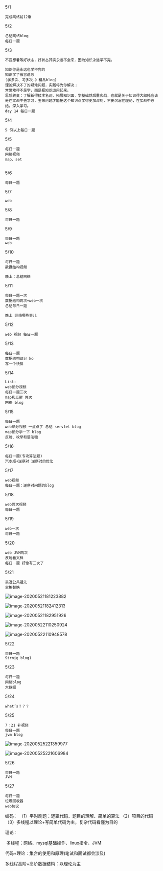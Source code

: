 5/1

```
完成网络前12章
```

5/2

```
总结网络blog
每日一题
```

5/3

```
不要想着等好状态，好状态其实永远不会来，因为知识永远学不完。

知识你是永远也学不完的
知识学了很容遗忘
(学多次、习多次-》精品blog)
理论解决不了的疑难问题，实践将为你解决；
常常难得不是学，而是把知识运用起来。
思想转变：了解新得技术名词，拓展知识面，学基础然后重实战，也就是关于知识得大部扽应该是在实战中去学习，玉带问题才能把这个知识点学得更加深刻，不要沉溺在理论，在实战中总结，深入学习。
day 14 每日一题
```

5/4

```
5 份以上每日一题
```

5/5

```
每日一题
网络视频
map、set


```

5/6

```
每日一题
```

5/7

```
web
```

5/8

```
每日一题
```

5/9

```
每日一题 
web
```

5/10

```
每日一题
数据结构视频

晚上：总结网络
```

5/11

```
每日一题一次
数据结构两次+web一次
总结每日一题

晚上 网络哪些事儿

```

5/12

```
web 视频 每日一题
```

5/13

```
每日一题
数据结构部分 ko
写一个快排
```

5/14

```
List:
web部分视频
每日一题三次
map和反射 两次
网络 blog

```

5/15

```
每日一题
web部分视频 一点点了 总结 servlet blog
map部分学一下 blog
反射、枚举和语法糖
```

5/16

```
每日一题(专攻算法题)
汽水瓶+逆序对 逆序对的优化
```

5/17

```
web视频
每日一题：逆序对问题的blog
```

5/18

```
web两次视频
每日一题
```

5/19

```
web一次
每日一题

```

5/20

```
web JVM两次
反射看文档
每日一题 好像有三次了
```

5/21

```
最近公共祖先
空格替换
```

![image-20200521181223882](C:\Users\Administrator\AppData\Roaming\Typora\typora-user-images\image-20200521181223882.png)

![image-20200521182412313](C:\Users\Administrator\AppData\Roaming\Typora\typora-user-images\image-20200521182412313.png)





![image-20200521182951926](C:\Users\Administrator\AppData\Roaming\Typora\typora-user-images\image-20200521182951926.png)

![image-20200522110250924](C:\Users\Administrator\AppData\Roaming\Typora\typora-user-images\image-20200522110250924.png)



![image-20200522110948578](C:\Users\Administrator\AppData\Roaming\Typora\typora-user-images\image-20200522110948578.png)

5/22

```
每日一题
Strnig blog1
```

5/23

```
每日一题
网络blog
大数据
```

5/24

```
what‘s？？？
```

5/25

```
7：21 补视频
每日一题
jvm blog
```

![image-20200525221359977](C:\Users\Administrator\AppData\Roaming\Typora\typora-user-images\image-20200525221359977.png)

![image-20200525221606984](C:\Users\Administrator\AppData\Roaming\Typora\typora-user-images\image-20200525221606984.png)

5/26

```
每日一题
JVM
```

5/27

```
每日一题
垃圾回收器
web协议
```

编码：
（1）平时刷题：逻辑代码、题目的理解、简单的算法
（2）项目的代码
（3）多线程以理论+写简单代码为主，复杂代码看懂为目的

理论：

​	多线程：网络、mysql基础操作、linux指令、JVM

代码+理论：集合的使用和原理(笔试和面试都会涉及)

多线程高阶+高阶数据结构：以理论为主